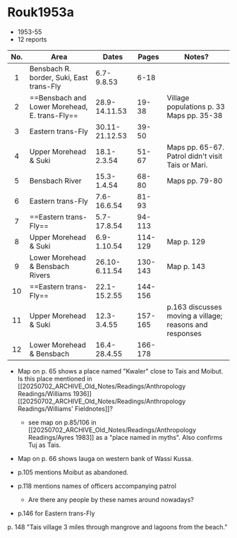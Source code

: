 # Rouk1953a

- 1953-55
- 12 reports

| No. | Area                                          | Dates          | Pages   | Notes?                                                  |
| :-: | --------------------------------------------- | -------------- | ------- | ------------------------------------------------------- |
|  1  | Bensbach R. border, Suki, East trans-Fly      | 6.7-9.8.53     | 6-18    |                                                         |
|  2  | ==Bensbach and Lower Morehead, E. trans-Fly== | 28.9-14.11.53  | 19-38   | Village populations p. 33<br>Maps pp. 35-38             |
|  3  | Eastern trans-Fly                             | 30.11-21.12.53 | 39-50   |                                                         |
|  4  | Upper Morehead & Suki                         | 18.1-2.3.54    | 51-67   | Maps pp. 65-67. Patrol didn't visit Tais or Mari.       |
|  5  | Bensbach River                                | 15.3-1.4.54    | 68-80   | Maps pp. 79-80                                          |
|  6  | Eastern trans-Fly                             | 7.6-16.6.54    | 81-93   |                                                         |
|  7  | ==Eastern trans-Fly==                         | 5.7-17.8.54    | 94-113  |                                                         |
|  8  | Upper Morehead & Suki                         | 6.9-1.10.54    | 114-129 | Map p. 129                                              |
|  9  | Lower Morehead & Bensbach Rivers              | 26.10-6.11.54  | 130-143 | Map p. 143                                              |
| 10  | ==Eastern trans-Fly==                         | 22.1-15.2.55   | 144-156 |                                                         |
| 11  | Upper Morehead & Suki                         | 12.3-3.4.55    | 157-165 | p.163 discusses moving a village; reasons and responses |
| 12  | Lower Morehead & Bensbach                     | 16.4-28.4.55   | 166-178 |                                                         |

- Map on p. 65 shows a place named "Kwaler" close to Tais and Moibut. Is this place mentioned in [[20250702_ARCHIVE_Old_Notes/Readings/Anthropology Readings/Williams 1936]] [[20250702_ARCHIVE_Old_Notes/Readings/Anthropology Readings/Williams' Fieldnotes]]?
	- see map on p.85/106 in [[20250702_ARCHIVE_Old_Notes/Readings/Anthropology Readings/Ayres 1983]] as a "place named in myths". Also confirms Tuj as Tais.
- Map on p. 66 shows Iauga on western bank of Wassi Kussa.

- p.105 mentions Moibut as abandoned. 

- p.118 mentions names of officers accompanying patrol
	- Are there any people by these names around nowadays?
- p.146 for Eastern trans-Fly

p. 148 "Tais village 3 miles through mangrove and lagoons from the beach."